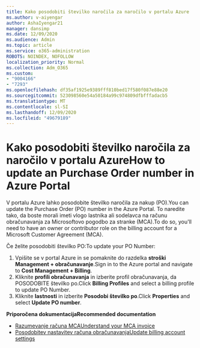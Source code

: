 ```yaml
---
title: Kako posodobiti številko naročila za naročilo v portalu Azure
ms.author: v-aiyengar
author: AshaIyengar21
manager: dansimp
ms.date: 12/09/2020
ms.audience: Admin
ms.topic: article
ms.service: o365-administration
ROBOTS: NOINDEX, NOFOLLOW
localization_priority: Normal
ms.collection: Adm_O365
ms.custom:
- "9004166"
- "7293"
ms.openlocfilehash: df35af1925e9389fff810bed17f580f087e88e20
ms.sourcegitcommit: 523098560e54a50184a99c974809dfbfffadacb5
ms.translationtype: MT
ms.contentlocale: sl-SI
ms.lasthandoff: 12/09/2020
ms.locfileid: "49679189"
---
```

# <a name="how-to-update-an-purchase-order-number-in-azure-portal"></a><span data-ttu-id="87200-102">Kako posodobiti številko naročila za naročilo v portalu Azure</span><span class="sxs-lookup"><span data-stu-id="87200-102">How to update an Purchase Order number in Azure Portal</span></span>

<span data-ttu-id="87200-103">V portalu Azure lahko posodobite številko naročila za nakup (PO).</span><span class="sxs-lookup"><span data-stu-id="87200-103">You can update the Purchase Order (PO) number in the Azure Portal.</span></span> <span data-ttu-id="87200-104">To naredite tako, da boste morali imeti vlogo lastnika ali sodelavca na računu obračunavanja za Microsoftovo pogodbo za stranke (MCA).</span><span class="sxs-lookup"><span data-stu-id="87200-104">To do so, you'll need to have an owner or contributor role on the billing account for a Microsoft Customer Agreement (MCA).</span></span> 

<span data-ttu-id="87200-105">Če želite posodobiti številko PO:</span><span class="sxs-lookup"><span data-stu-id="87200-105">To update your PO Number:</span></span>
1. <span data-ttu-id="87200-106">Vpišite se v portal Azure in se pomaknite do razdelka **stroški Management + obračunavanje**.</span><span class="sxs-lookup"><span data-stu-id="87200-106">Sign in to the Azure portal and navigate to **Cost Management + Billing**.</span></span>
1. <span data-ttu-id="87200-107">Kliknite **profili obračunavanja** in izberite profil obračunavanja, da POSODOBITE številko po.</span><span class="sxs-lookup"><span data-stu-id="87200-107">Click **Billing Profiles** and select a billing profile to update PO Number.</span></span>
1. <span data-ttu-id="87200-108">Kliknite **lastnosti** in izberite **Posodobi številko po**.</span><span class="sxs-lookup"><span data-stu-id="87200-108">Click **Properties** and select **Update PO number**.</span></span> 

<span data-ttu-id="87200-109">**Priporočena dokumentacija**</span><span class="sxs-lookup"><span data-stu-id="87200-109">**Recommended documentation**</span></span>

- [<span data-ttu-id="87200-110">Razumevanje računa MCA</span><span class="sxs-lookup"><span data-stu-id="87200-110">Understand your MCA invoice</span></span>](https://docs.microsoft.com/azure/cost-management-billing/understand/mca-understand-your-invoice)
- [<span data-ttu-id="87200-111">Posodobitev nastavitev računa obračunavanja</span><span class="sxs-lookup"><span data-stu-id="87200-111">Update billing account settings</span></span>](https://docs.microsoft.com/microsoft-store/update-microsoft-store-for-business-account-settings)  
